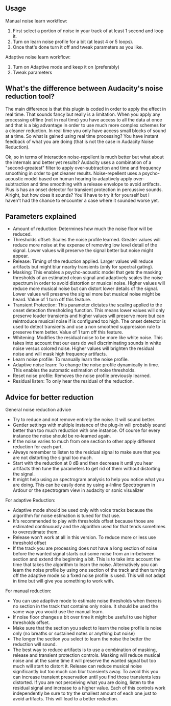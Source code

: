 Usage
-----
Manual noise learn workflow:
1) First select a portion of noise in your track of at least 1 second and loop it.
2) Turn on learn noise profile for a bit (at least 4 or 5 loops).
3) Once that's done turn it off and tweak parameters as you like.

Adaptive noise learn workflow:
1) Turn on Adaptive mode and keep it on (preferably)
2) Tweak parameters

What's the difference between Audacity's noise reduction tool?
-----
The main difference is that this plugin is coded in order to apply the effect in real time. That sounds fancy but really is a limitation. When you apply any processing offline (not in real time) you have access to all the data at once and that is a big advantage in order to use much more complex schemes for a cleaner reduction. In real time you only have access small blocks of sound at a time. So what is gained using real time processing? You have instant feedback of what you are doing (that is not the case in Audacity Noise Reduction).

Ok, so in terms of interaction noise-repellent is much better but what about the internals and better yet results? Audacity uses a combination of a "second-greatest" filter to apply over-subtraction and time and frequency smoothing in order to get cleaner results. Noise-repellent uses a psycho-acoustic model based on human hearing to adaptively apply over-subtraction and time smoothing with a release envelope to avoid artifacts. Plus is has an onset detector for transient protection in percussive sounds. Alright, but how does it sounds? You'll have to try it for yourself but I haven't had the chance to encounter a case where it sounded worse yet.

Parameters explained
-----
* Amount of reduction: Determines how much the noise floor will be reduced.
* Thresholds offset: Scales the noise profile learned. Greater values will reduce more noise at the expense of removing low level detail of the signal. Lower values will preserve the signal better but noise might appear.
* Release: Timing of the reduction applied. Larger values will reduce artifacts but might blur nearby transients (only for spectral gating).
* Masking: This enables a psycho-acoustic model that gets the masking thresholds of an estimated clean signal and adaptively scales the noise spectrum in order to avoid distortion or musical noise. Higher values will reduce more musical noise but can distort lower details of the signal. Lower values will preserve the signal more but musical noise might be heard. Value of 1 turn off this feature.
* Transient Protection: This parameter dictates the scaling applied to the onset detection thresholding function. This means lower values will only preserve louder transients and higher values will preserve more but can reintroduce musical noise if is configured too high. The onset detector is used to detect transients and use a non smoothed suppression rule to preserve them better. Value of 1 turn off this feature.
* Whitening: Modifies the residual noise to be more like white noise. This takes into account that our ears do well discriminating sounds in white noise versus colored noise. Higher values will brighten the residual noise and will mask high frequency artifacts.
* Learn noise profile: To manually learn the noise profile.
* Adaptive noise learn: To change the noise profile dynamically in time. This enables the automatic estimation of noise thresholds.
* Reset noise profile: Removes the noise profile previously learned.
* Residual listen: To only hear the residual of the reduction.

Advice for better reduction
-----
General noise reduction advice
* Try to reduce and not remove entirely the noise. It will sound better.
* Gentler settings with multiple instance of the plug-in will probably sound better than too much reduction with one instance. Of course for every instance the noise should be re-learned again.
* If the noise varies to much from one section to other apply different reduction for each part.
* Always remember to listen to the residual signal to make sure that you are not distorting the signal too much.
* Start with the reduction at 0 dB and then decrease it until you hear artifacts then tune the parameters to get rid of them without distorting the signal.
* It might help using an spectrogram analysis to help you notice what you are doing. This can be easily done by using a-Inline Spectrogram in Ardour or the spectrogram view in audacity or sonic visualizer

For adaptive Reduction:
* Adaptive mode should be used only with voice tracks because the algorithm for noise estimation is tuned for that use.
* It's recommended to play with thresholds offset because those are estimated continuously and the algorithm used for that tends sometimes to overestimate them.
* Release won't work at all in this version. To reduce more or less use threshold offset
* If the track you are processing does not have a long section of noise before the wanted signal starts cut some noise from an in-between section and extend the beginning a bit. This is to take into account the time that takes the algorithm to learn the noise. Alternatively you can learn the noise profile by using one section of the track and then turning off the adaptive mode so a fixed noise profile is used. This will not adapt in time but will give you something to work with.

For manual reduction:
* You can use adaptive mode to estimate noise thresholds when there is no section in the track that contains only noise. It should be used the same way you would use the manual learn.
* If noise floor changes a bit over time it might be useful to use higher thresholds offset.
* Make sure that the section you select to learn the noise profile is noise only (no breaths or sustained notes or anything but noise)
* The longer the section you select to learn the noise the better the reduction will sound.
* The best way to reduce artifacts is to use a combination of masking, release and transient protection controls. Masking will reduce musical noise and at the same time it will preserve the wanted signal but too much will start to distort it. Release can reduce musical noise significantly but too much can blur transients away. To avoid this you can increase transient preservation until you find those transients less distorted. If you are not perceiving what you are doing, listen to the residual signal and increase to a higher value. Each of this controls work independently be sure to try the smallest amount of each one just to avoid artifacts. This will lead to a better reduction.